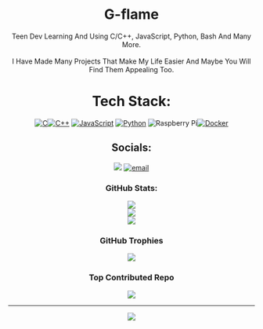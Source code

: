 
<div align="center">
  
#  G-flame 
Teen Dev Learning And Using C/C++, JavaScript, Python, Bash And Many More.<br><br>I Have Made Many Projects That Make My Life Easier And Maybe You Will Find Them Appealing Too.

#  Tech Stack:
[![C](https://img.shields.io/badge/C-00599C?logo=c&logoColor=white)](#)[![C++](https://img.shields.io/badge/C++-%2300599C.svg?logo=c%2B%2B&logoColor=white)](#) [![JavaScript](https://img.shields.io/badge/JavaScript-F7DF1E?logo=javascript&logoColor=000)](#) [![Python](https://img.shields.io/badge/Python-3776AB?logo=python&logoColor=fff)](#) ![Raspberry Pi](https://img.shields.io/badge/-Raspberry_Pi-C51A4A?style=for-the-badge&logo=Raspberry-Pi)[![Docker](https://img.shields.io/badge/Docker-2496ED?logo=docker&logoColor=fff)](#)

##  Socials:
<img src="https://dcbadge.limes.pink/api/server/https://discord.gg/n89WUuuCsS"> [![email](https://img.shields.io/badge/Email-D14836?logo=gmail&logoColor=white)](mailto:thegreenflame507@gmail.com) 

###  GitHub Stats:
![](https://github-readme-stats.vercel.app/api?username=g-flame&theme=transparent&hide_border=true&include_all_commits=true&count_private=true)<br/>
![](https://github-readme-streak-stats.herokuapp.com/?user=g-flame&theme=transparent&hide_border=true)<br/>
![](https://github-readme-stats.vercel.app/api/top-langs/?username=g-flame&theme=transparent&hide_border=true&include_all_commits=true&count_private=true&layout=compact)

###  GitHub Trophies
![](https://github-profile-trophy.vercel.app/?username=g-flame&theme=transparent&no-frame=true&no-bg=true&margin-w=4)

###  Top Contributed Repo
![](https://github-contributor-stats.vercel.app/api?username=g-flame&limit=5&theme=transparent&combine_all_yearly_contributions=true)

---
[![](https://visitcount.itsvg.in/api?id=g-flame&icon=3&color=3)](https://visitcount.itsvg.in)

</div>

